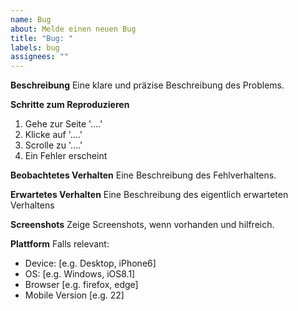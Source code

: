 ```yaml
---
name: Bug
about: Melde einen neuen Bug
title: "Bug: "
labels: bug
assignees: ""
---
```


**Beschreibung**
Eine klare und präzise Beschreibung des Problems.

**Schritte zum Reproduzieren**

1. Gehe zur Seite '....'
2. Klicke auf '....'
3. Scrolle zu '....'
4. Ein Fehler erscheint

**Beobachtetes Verhalten**
Eine Beschreibung des Fehlverhaltens.

**Erwartetes Verhalten**
Eine Beschreibung des eigentlich erwarteten Verhaltens

**Screenshots**
Zeige Screenshots, wenn vorhanden und hilfreich.

**Plattform**
Falls relevant:

- Device: [e.g. Desktop, iPhone6]
- OS: [e.g. Windows, iOS8.1]
- Browser [e.g. firefox, edge]
- Mobile Version [e.g. 22]
